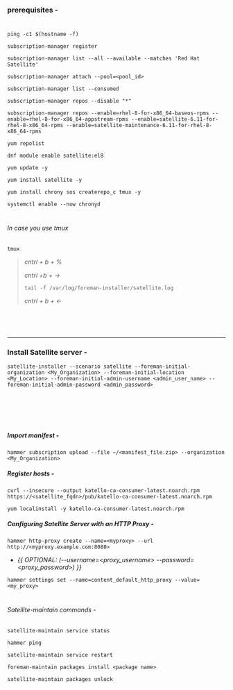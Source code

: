 &nbsp;

### prerequisites - 
#
```
ping -c1 $(hostname -f)
```
```
subscription-manager register
```
```
subscription-manager list --all --available --matches 'Red Hat Satellite'
```
```
subscription-manager attach --pool=<pool_id>
```
```
subscription-manager list --consumed
```
```
subscription-manager repos --disable "*"
```
```
subscription-manager repos --enable=rhel-8-for-x86_64-baseos-rpms --enable=rhel-8-for-x86_64-appstream-rpms --enable=satellite-6.11-for-rhel-8-x86_64-rpms --enable=satellite-maintenance-6.11-for-rhel-8-x86_64-rpms
```
```
yum repolist
```
```
dnf module enable satellite:el8
```
```
yum update -y
```
```
yum install satellite -y 
```
```
yum install chrony sos createrepo_c tmux -y
```
```
systemctl enable --now chronyd
```
#
###### *In case you use tmux*
```
tmux
```
> *cntrl + b + %*
> 
> *cntrl +b + ->*
> ```
> tail -f /var/log/foreman-installer/satellite.log
> ```
> *cntrl + b + <-*

&nbsp;

&nbsp;

---
### Install Satellite server -
```
satellite-installer --scenario satellite --foreman-initial-organization <My_Organization> --foreman-initial-location <My_Location> --foreman-initial-admin-username <admin_user_name> --foreman-initial-admin-password <admin_password>
```

&nbsp;

&nbsp;

#
##### Import manifest -
```
hammer subscription upload --file ~/<manifest_file.zip> --organization <My_Organization>
```
##### Register hosts -
```
curl --insecure --output katello-ca-consumer-latest.noarch.rpm https://<satellite_fqdn>/pub/katello-ca-consumer-latest.noarch.rpm
```
```
yum localinstall -y katello-ca-consumer-latest.noarch.rpm
```
##### Configuring Satellite Server with an HTTP Proxy -
```
hammer http-proxy create --name=<myproxy> --url http://<myproxy.example.com:8080>
```
* *{{ OPTIONAL: (--username=<proxy_username> --password=<proxy_password>) }}*
```
hammer settings set --name=content_default_http_proxy --value=<my_proxy>
```
#
###### Satellite-maintain commands - 
```
satellite-maintain service status
```
```
hammer ping
```
```
satellite-maintain service restart
```
```
foreman-maintain packages install <package name>
```
```
satellite-maintain packages unlock
```



